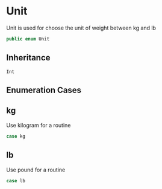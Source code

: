 # Unit

Unit is used for choose the unit of weight between kg and lb

``` swift
public enum Unit
```

## Inheritance

`Int`

## Enumeration Cases

## kg

Use kilogram for a routine

``` swift
case kg
```

## lb

Use pound for a routine

``` swift
case lb
```
